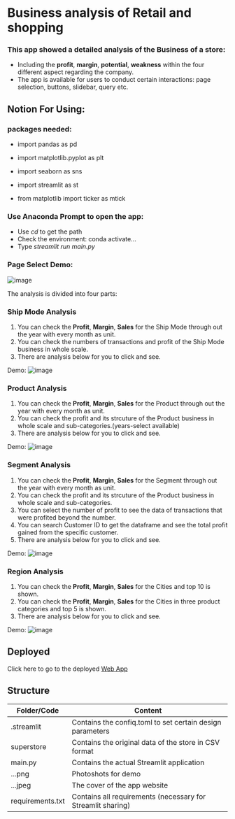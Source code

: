 # Business analysis of Retail and shopping

### This app showed a detailed analysis of the Business of a store:

- Including the **profit**, **margin**, **potential**, **weakness** within the four different aspect regarding the company.
- The app is available for users to conduct certain interactions: page selection, buttons, slidebar, query etc.

## Notion For Using:

### packages needed:

- import pandas as pd

- import matplotlib.pyplot as plt

- import seaborn as sns

- import streamlit as st

- from matplotlib import ticker as mtick

### Use **Anaconda Prompt** to open the app:
- Use *cd* to get the path
- Check the environment: conda activate...
- Type *streamlit run main.py*  

### Page Select Demo:
![image](selectpage.png)

The analysis is divided into four parts:

### Ship Mode Analysis

1. You can check the **Profit**, **Margin**, **Sales** for the Ship Mode through out the year with every month as unit.
2. You can check the numbers of transactions and profit of the Ship Mode business in whole scale.
2. There are analysis below for you to click and see.

Demo:
![image](shipmode.png)

### Product Analysis

1. You can check the **Profit**, **Margin**, **Sales** for the Product through out the year with every month as unit.
2. You can check the profit and its strcuture of the Product business in whole scale and sub-categories.(years-select available)
3. There are analysis below for you to click and see.

Demo:
![image](product.png)

### Segment Analysis

1. You can check the **Profit**, **Margin**, **Sales** for the Segment through out the year with every month as unit.
2. You can check the profit and its strcuture of the Product business in whole scale and sub-categories.
3. You can select the number of profit to see the data of transactions that were profited beyond the number. 
4. You can search Customer ID to get the dataframe and see the total profit gained from the specific customer.
5. There are analysis below for you to click and see.

Demo:
![image](segment.png)

### Region Analysis

1. You can check the **Profit**, **Margin**, **Sales** for the Cities and top 10 is shown.
2. You can check the **Profit**, **Margin**, **Sales** for the Cities in three product categories and top 5 is shown.
3. There are analysis below for you to click and see.

Demo:
![image](region.png)

## Deployed 

Click here to go to the deployed [Web App](https://william-debug-66-final-app-main-3ml2oc.streamlitapp.com/)

## Structure

| Folder/Code | Content |
| ------------- | ------------- |
| .streamlit | Contains the confiq.toml to set certain design parameters |
| superstore | Contains the original data of the store in CSV format |
| main.py | Contains the actual Streamlit application |
| ...png | Photoshots for demo |
| ...jpeg | The cover of the app website |
| requirements.txt | Contains all requirements (necessary for Streamlit sharing) |
